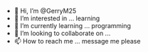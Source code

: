 - 👋 Hi, I’m @GerryM25
- 👀 I’m interested in ... learning 
- 🌱 I’m currently learning ... programming
- 💞️ I’m looking to collaborate on ...
- 📫 How to reach me ... message me please

<!---
GerryM25/GerryM25 is a ✨ special ✨ repository because its `README.md` (this file) appears on your GitHub profile.
You can click the Preview link to take a look at your changes.
--->
